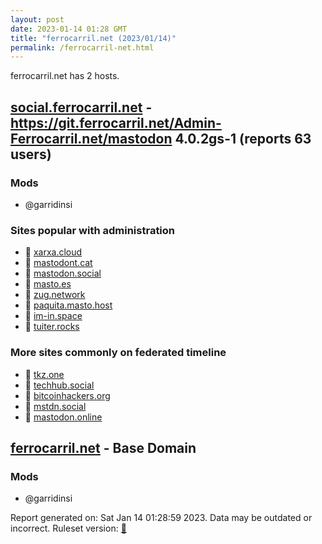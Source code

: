 ```yaml
---
layout: post
date: 2023-01-14 01:28 GMT
title: "ferrocarril.net (2023/01/14)"
permalink: /ferrocarril-net.html
---
```


ferrocarril.net has 2 hosts.

## [social.ferrocarril.net](https://social.ferrocarril.net) - https://git.ferrocarril.net/Admin-Ferrocarril.net/mastodon 4.0.2gs-1 (reports 63 users)

### Mods
 * @garridinsi

### Sites popular with administration

* 🐘 [xarxa.cloud](/xarxa-cloud.html)
* 🐘 [mastodont.cat](/mastodont-cat.html)
* 🐘 [mastodon.social](/mastodon-social.html)
* 🐘 [masto.es](/masto-es.html)
* 🐘 [zug.network](/zug-network.html)
* 🐘 [paquita.masto.host](/paquita-masto-host.html)
* 🐘 [im-in.space](/im-in-space.html)
* 🐘 [tuiter.rocks](/tuiter-rocks.html)

### More sites commonly on federated timeline

* 🐘 [tkz.one](/tkz-one.html)
* 🐘 [techhub.social](/techhub-social.html)
* 🐘 [bitcoinhackers.org](/bitcoinhackers-org.html)
* 🐘 [mstdn.social](/mstdn-social.html)
* 🐘 [mastodon.online](/mastodon-online.html)

## [ferrocarril.net](https://ferrocarril.net) - Base Domain

### Mods
 * @garridinsi

Report generated on: Sat Jan 14 01:28:59 2023. Data may be outdated or incorrect.
Ruleset version: [🧁](/version-cupcake)
